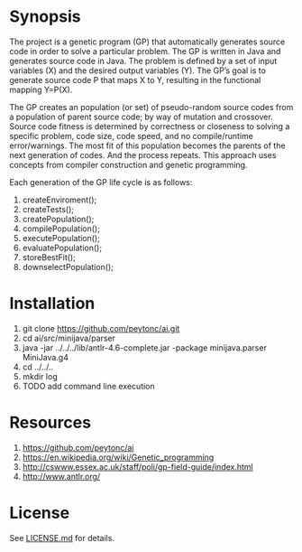 # Synopsis #

The project is a genetic program (GP) that automatically generates source code in order to solve a particular problem. The GP is written in Java and generates source code in Java. The problem is defined by a set of input variables (X) and the desired output variables (Y). The GP’s goal is to generate source code P that maps X to Y, resulting in the functional mapping Y=P(X).

The GP creates an population (or set) of pseudo-random source codes from a population of parent source code; by way of mutation and crossover. Source code fitness is determined by correctness or closeness to solving a specific problem, code size, code speed, and no compile/runtime error/warnings. The most fit of this population becomes the parents of the next generation of codes. And the process repeats. This approach uses concepts from compiler construction and genetic programming.

Each generation of the GP life cycle is as follows:
1. createEnviroment();
2. createTests();
3. createPopulation();
4. compilePopulation();
5. executePopulation();
6. evaluatePopulation();
7. storeBestFit();
8. downselectPopulation();


# Installation #

1. git clone https://github.com/peytonc/ai.git
2. cd ai/src/minijava/parser
3. java -jar ../../../lib/antlr-4.6-complete.jar -package minijava.parser MiniJava.g4
4. cd ../../..
5. mkdir log
6. TODO add command line execution

# Resources #

1. https://github.com/peytonc/ai
2. https://en.wikipedia.org/wiki/Genetic_programming
3. http://cswww.essex.ac.uk/staff/poli/gp-field-guide/index.html
4. http://www.antlr.org/

# License #

See [LICENSE.md](LICENSE.md) for details.
